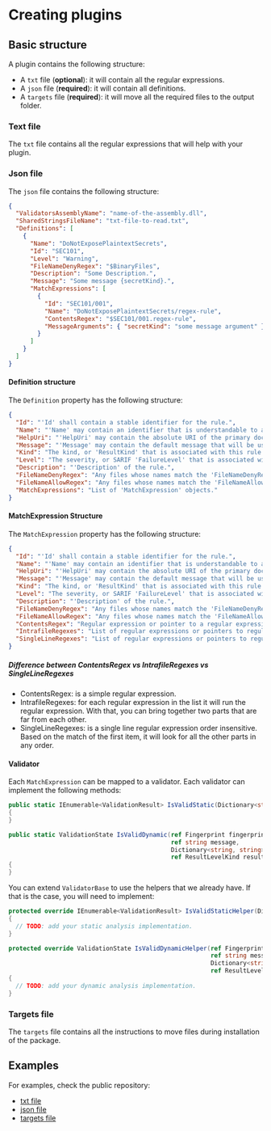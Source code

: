 # Creating plugins

## Basic structure

A plugin contains the following structure:

- A `txt` file (**optional**): it will contain all the regular expressions.
- A `json` file (**required**): it will contain all definitions.
- A `targets` file (**required**): it will move all the required files to the output folder.

### Text file

The `txt` file contains all the regular expressions that will help with your plugin.

### Json file

The `json` file contains the following structure:

```json
{
  "ValidatorsAssemblyName": "name-of-the-assembly.dll",
  "SharedStringsFileName": "txt-file-to-read.txt",
  "Definitions": [
    {
      "Name": "DoNotExposePlaintextSecrets",
      "Id": "SEC101",
      "Level": "Warning",
      "FileNameDenyRegex": "$BinaryFiles",
      "Description": "Some Description.",
      "Message": "Some message {secretKind}.",
      "MatchExpressions": [
        {
          "Id": "SEC101/001",
          "Name": "DoNotExposePlaintextSecrets/regex-rule",
          "ContentsRegex": "$SEC101/001.regex-rule",
          "MessageArguments": { "secretKind": "some message argument" }
        }
      ]
    }
  ]
}
```

#### Definition structure

The `Definition` property has the following structure:

```json
{
  "Id": "'Id' shall contain a stable identifier for the rule.",
  "Name": "'Name' may contain an identifier that is understandable to an end user.",
  "HelpUri": "'HelpUri' may contain the absolute URI of the primary documentation for the reporting item.",
  "Message": "'Message' may contain the default message that will be used.",
  "Kind": "The kind, or 'ResultKind' that is associated with this rule (e.g., 'Pass', 'Open', 'Informational', 'NotApplicable', ''Review' or 'Fail').",
  "Level": "The severity, or SARIF 'FailureLevel' that is associated with this rule (e.g., 'Error', Warning' or 'Note').",
  "Description": "'Description' of the rule.",
  "FileNameDenyRegex": "Any files whose names match the 'FileNameDenyRegex' pattern will be added to a deny list (i.e., they won't be scanned).",
  "FileNameAllowRegex": "Any files whose names match the 'FileNameAllowRegex' will be added to an allow list (i.e., they will be scanned).",
  "MatchExpressions": "List of 'MatchExpression' objects."
}
```

#### MatchExpression Structure

The `MatchExpression` property has the following structure:

```json
{
  "Id": "'Id' shall contain a stable identifier for the rule.",
  "Name": "'Name' may contain an identifier that is understandable to an end user.",
  "HelpUri": "'HelpUri' may contain the absolute URI of the primary documentation for the reporting item.",
  "Message": "'Message' may contain the default message that will be used.",
  "Kind": "The kind, or 'ResultKind' that is associated with this rule (e.g., 'Pass', 'Open', 'Informational', 'NotApplicable', ''Review' or 'Fail').",
  "Level": "The severity, or SARIF 'FailureLevel' that is associated with this rule (e.g., 'Error', Warning' or 'Note').",
  "Description": "'Description' of the rule.",
  "FileNameDenyRegex": "Any files whose names match the 'FileNameDenyRegex' pattern will be added to a deny list (i.e., they won't be scanned).",
  "FileNameAllowRegex": "Any files whose names match the 'FileNameAllowRegex' will be added to an allow list (i.e., they will be scanned).",
  "ContentsRegex": "Regular expression or pointer to a regular expression in the txt file.",
  "IntrafileRegexes": "List of regular expressions or pointers to regular expressions in the txt file.",
  "SingleLineRegexes": "List of regular expressions or pointers to regular expressions in the txt file."
}
```

##### Difference between ContentsRegex vs IntrafileRegexes vs SingleLineRegexes

- ContentsRegex: is a simple regular expression.
- IntrafileRegexes: for each regular expression in the list it will run the regular expression. With that, you can bring together two parts that are far from each other.
- SingleLineRegexes: is a single line regular expression order insensitive. Based on the match of the first item, it will look for all the other parts in any order.

#### Validator

Each `MatchExpression` can be mapped to a validator.
Each validator can implement the following methods:

```csharp
public static IEnumerable<ValidationResult> IsValidStatic(Dictionary<string, FlexMatch> groups)
{
}

public static ValidationState IsValidDynamic(ref Fingerprint fingerprint,
                                             ref string message,
                                             Dictionary<string, string> options,
                                             ref ResultLevelKind resultLevelKind)
{
}
```

You can extend `ValidatorBase` to use the helpers that we already have. If that is the case, you will need to implement:

```csharp
protected override IEnumerable<ValidationResult> IsValidStaticHelper(Dictionary<string, FlexMatch> groups)
{
  // TODO: add your static analysis implementation.
}

protected override ValidationState IsValidDynamicHelper(ref Fingerprint fingerprint,
                                                        ref string message,
                                                        Dictionary<string, string> options,
                                                        ref ResultLevelKind resultLevelKind)
{
  // TODO: add your dynamic analysis implementation.
}
```

### Targets file

The `targets` file contains all the instructions to move files during installation of the package.

## Examples

For examples, check the public repository:

- [txt file](https://github.com/microsoft/sarif-pattern-matcher/blob/main/Src/Plugins/Security/Security.SharedStrings.txt)
- [json file](https://github.com/microsoft/sarif-pattern-matcher/blob/main/Src/Plugins/Security/SEC101.SecurePlaintextSecrets.json)
- [targets file](https://github.com/microsoft/sarif-pattern-matcher/blob/main/Src/Plugins/Security/build/Sarif.PatternMatcher.Security.targets)
